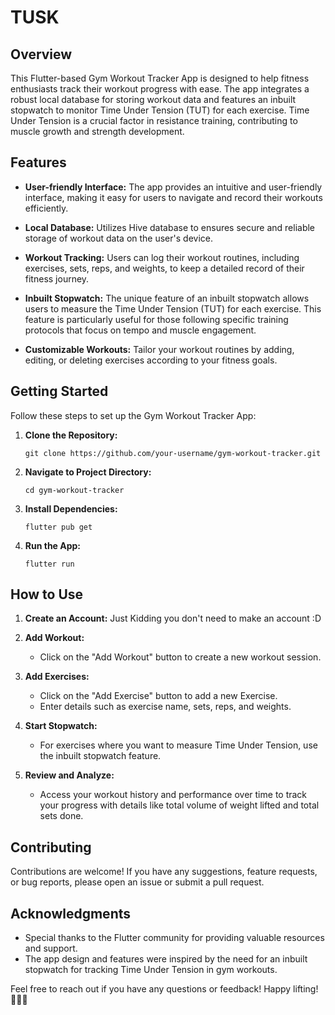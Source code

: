 # TUSK

## Overview

This Flutter-based Gym Workout Tracker App is designed to help fitness enthusiasts track their workout progress with ease. The app integrates a robust local database for storing workout data and features an inbuilt stopwatch to monitor Time Under Tension (TUT) for each exercise. Time Under Tension is a crucial factor in resistance training, contributing to muscle growth and strength development.

## Features

- **User-friendly Interface:** The app provides an intuitive and user-friendly interface, making it easy for users to navigate and record their workouts efficiently.

- **Local Database:** Utilizes Hive database to ensures secure and reliable storage of workout data on the user's device.

- **Workout Tracking:** Users can log their workout routines, including exercises, sets, reps, and weights, to keep a detailed record of their fitness journey.

- **Inbuilt Stopwatch:** The unique feature of an inbuilt stopwatch allows users to measure the Time Under Tension (TUT) for each exercise. This feature is particularly useful for those following specific training protocols that focus on tempo and muscle engagement.

- **Customizable Workouts:** Tailor your workout routines by adding, editing, or deleting exercises according to your fitness goals.

## Getting Started

Follow these steps to set up the Gym Workout Tracker App:

1. **Clone the Repository:**
   ```
   git clone https://github.com/your-username/gym-workout-tracker.git
   ```

2. **Navigate to Project Directory:**
   ```
   cd gym-workout-tracker
   ```

3. **Install Dependencies:**
   ```
   flutter pub get
   ```

4. **Run the App:**
   ```
   flutter run
   ```

## How to Use

1. **Create an Account:** Just Kidding you don't need to make an account :D

2. **Add Workout:**
   - Click on the "Add Workout" button to create a new workout session.

2. **Add Exercises:**
   - Click on the "Add Exercise" button to add a new Exercise.
   - Enter details such as exercise name, sets, reps, and weights.
     
3. **Start Stopwatch:**
   - For exercises where you want to measure Time Under Tension, use the inbuilt stopwatch feature.

4. **Review and Analyze:**
   - Access your workout history and performance over time to track your progress with details like total volume of weight lifted and total sets done.

## Contributing

Contributions are welcome! If you have any suggestions, feature requests, or bug reports, please open an issue or submit a pull request.

## Acknowledgments

- Special thanks to the Flutter community for providing valuable resources and support.
- The app design and features were inspired by the need for an inbuilt stopwatch for tracking Time Under Tension in gym workouts.

Feel free to reach out if you have any questions or feedback! Happy lifting! 💪🏋️‍♂️
